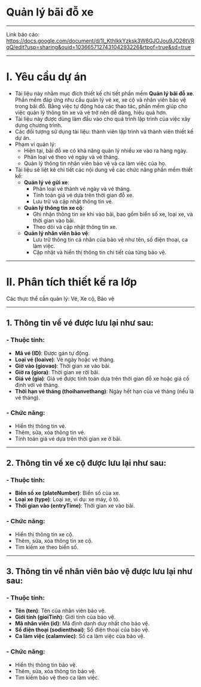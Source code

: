 # Quản lý bãi đỗ xe

---

Link báo cáo: https://docs.google.com/document/d/1I_KthIkkYzksk3W6GJOJou9JO26tVRqQ/edit?usp=sharing&ouid=103665712743104293226&rtpof=true&sd=true

---

# I. Yêu cầu dự án

- Tài liệu này nhằm mục đích thiết kế chi tiết phần mềm **Quản lý bãi đỗ xe**. Phần mềm đáp ứng nhu cầu quản lý vé xe, xe cộ và nhân viên bảo vệ trong bãi đỗ. Bằng việc tự động hóa các thao tác, phần mềm giúp cho việc quản lý thông tin xe và vé trở nên dễ dàng, hiệu quả hơn.
- Tài liệu này được dùng làm đầu vào cho quá trình lập trình của việc xây dựng chương trình.
- Các đối tượng sử dụng tài liệu: thành viên lập trình và thành viên thiết kế dự án.
- Phạm vi quản lý:
  - Hiện tại, bãi đỗ xe có khả năng quản lý nhiều xe vào ra hàng ngày.
  - Phân loại vé theo vé ngày và vé tháng.
  - Quản lý thông tin nhân viên bảo vệ và ca làm việc của họ.
- Tài liệu sẽ liệt kê chi tiết các nội dung về các chức năng phần mềm thiết kế:
  - **Quản lý vé gửi xe**:
    - Phân loại vé thành vé ngày và vé tháng.
    - Tính toán giá vé dựa trên thời gian đỗ xe.
    - Lưu trữ và cập nhật thông tin vé.
  - **Quản lý thông tin xe cộ**:
    - Ghi nhận thông tin xe khi vào bãi, bao gồm biển số xe, loại xe, và thời gian vào bãi.
    - Theo dõi và cập nhật thông tin xe.
  - **Quản lý nhân viên bảo vệ**:
    - Lưu trữ thông tin cá nhân của bảo vệ như tên, số điện thoại, ca làm việc.
    - Cập nhật và hiển thị thông tin chi tiết của từng bảo vệ.

---

# II. Phân tích thiết kế ra lớp

Các thực thể cần quản lý: Vé, Xe cộ, Bảo vệ

---

## 1. Thông tin về vé được lưu lại như sau:

### - Thuộc tính:
  - **Mã vé (ID)**: Được gán tự động.
  - **Loại vé (loaive)**: Vé ngày hoặc vé tháng.
  - **Giờ vào (giovao)**: Thời gian xe vào bãi.
  - **Giờ ra (giora)**: Thời gian xe rời bãi.
  - **Giá vé (gia)**: Giá vé được tính toán dựa trên thời gian đỗ xe hoặc giá cố định với vé tháng.
  - **Thời hạn vé tháng (thoihanvethang)**: Ngày hết hạn của vé tháng (nếu là vé tháng).

### - Chức năng:
  - Hiển thị thông tin vé.
  - Thêm, sửa, xóa thông tin vé.
  - Tính toán giá vé dựa trên thời gian xe ở bãi.

---

## 2. Thông tin về xe cộ được lưu lại như sau:

### - Thuộc tính:
  - **Biển số xe (plateNumber)**: Biển số của xe.
  - **Loại xe (type)**: Loại xe, ví dụ: xe máy, ô tô.
  - **Thời gian vào (entryTime)**: Thời gian xe vào bãi.

### - Chức năng:
  - Hiển thị thông tin xe cộ.
  - Thêm, sửa, xóa thông tin xe cộ.
  - Tìm kiếm xe theo biển số.

---

## 3. Thông tin về nhân viên bảo vệ được lưu lại như sau:

### - Thuộc tính:
  - **Tên (ten)**: Tên của nhân viên bảo vệ.
  - **Giới tính (gioiTinh)**: Giới tính của bảo vệ.
  - **Mã nhân viên (id)**: Mã định danh duy nhất cho bảo vệ.
  - **Số điện thoại (sodienthoai)**: Số điện thoại của bảo vệ.
  - **Ca làm việc (calamviec)**: Số ca làm việc của bảo vệ.

### - Chức năng:
  - Hiển thị thông tin bảo vệ.
  - Thêm, sửa, xóa thông tin bảo vệ.
  - Tìm kiếm bảo vệ theo ca làm việc.

